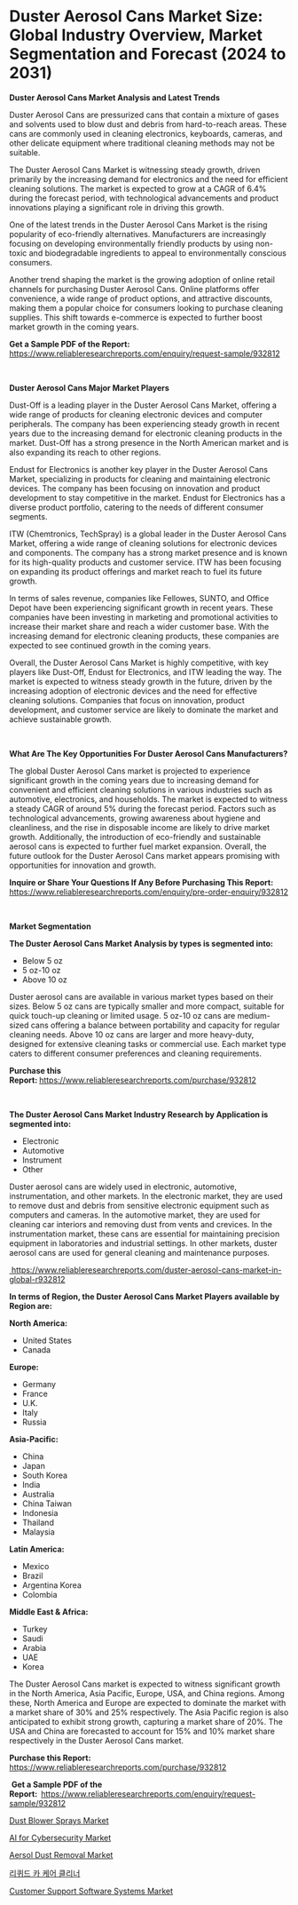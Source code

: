 <p><h1>Duster Aerosol Cans Market Size: Global Industry Overview, Market Segmentation and Forecast (2024 to 2031)</h1></p><p><strong>Duster Aerosol Cans Market Analysis and Latest Trends</strong></p>
<p><p>Duster Aerosol Cans are pressurized cans that contain a mixture of gases and solvents used to blow dust and debris from hard-to-reach areas. These cans are commonly used in cleaning electronics, keyboards, cameras, and other delicate equipment where traditional cleaning methods may not be suitable.</p><p>The Duster Aerosol Cans Market is witnessing steady growth, driven primarily by the increasing demand for electronics and the need for efficient cleaning solutions. The market is expected to grow at a CAGR of 6.4% during the forecast period, with technological advancements and product innovations playing a significant role in driving this growth.</p><p>One of the latest trends in the Duster Aerosol Cans Market is the rising popularity of eco-friendly alternatives. Manufacturers are increasingly focusing on developing environmentally friendly products by using non-toxic and biodegradable ingredients to appeal to environmentally conscious consumers.</p><p>Another trend shaping the market is the growing adoption of online retail channels for purchasing Duster Aerosol Cans. Online platforms offer convenience, a wide range of product options, and attractive discounts, making them a popular choice for consumers looking to purchase cleaning supplies. This shift towards e-commerce is expected to further boost market growth in the coming years.</p></p>
<p><strong>Get a Sample PDF of the Report:&nbsp;</strong> <a href="https://www.reliableresearchreports.com/enquiry/request-sample/932812">https://www.reliableresearchreports.com/enquiry/request-sample/932812</a></p>
<p>&nbsp;</p>
<p><strong>Duster Aerosol Cans Major Market Players</strong></p>
<p><p>Dust-Off is a leading player in the Duster Aerosol Cans Market, offering a wide range of products for cleaning electronic devices and computer peripherals. The company has been experiencing steady growth in recent years due to the increasing demand for electronic cleaning products in the market. Dust-Off has a strong presence in the North American market and is also expanding its reach to other regions.</p><p>Endust for Electronics is another key player in the Duster Aerosol Cans Market, specializing in products for cleaning and maintaining electronic devices. The company has been focusing on innovation and product development to stay competitive in the market. Endust for Electronics has a diverse product portfolio, catering to the needs of different consumer segments.</p><p>ITW (Chemtronics, TechSpray) is a global leader in the Duster Aerosol Cans Market, offering a wide range of cleaning solutions for electronic devices and components. The company has a strong market presence and is known for its high-quality products and customer service. ITW has been focusing on expanding its product offerings and market reach to fuel its future growth.</p><p>In terms of sales revenue, companies like Fellowes, SUNTO, and Office Depot have been experiencing significant growth in recent years. These companies have been investing in marketing and promotional activities to increase their market share and reach a wider customer base. With the increasing demand for electronic cleaning products, these companies are expected to see continued growth in the coming years.</p><p>Overall, the Duster Aerosol Cans Market is highly competitive, with key players like Dust-Off, Endust for Electronics, and ITW leading the way. The market is expected to witness steady growth in the future, driven by the increasing adoption of electronic devices and the need for effective cleaning solutions. Companies that focus on innovation, product development, and customer service are likely to dominate the market and achieve sustainable growth.</p></p>
<p>&nbsp;</p>
<p><strong>What Are The Key Opportunities For Duster Aerosol Cans Manufacturers?</strong></p>
<p><p>The global Duster Aerosol Cans market is projected to experience significant growth in the coming years due to increasing demand for convenient and efficient cleaning solutions in various industries such as automotive, electronics, and households. The market is expected to witness a steady CAGR of around 5% during the forecast period. Factors such as technological advancements, growing awareness about hygiene and cleanliness, and the rise in disposable income are likely to drive market growth. Additionally, the introduction of eco-friendly and sustainable aerosol cans is expected to further fuel market expansion. Overall, the future outlook for the Duster Aerosol Cans market appears promising with opportunities for innovation and growth.</p></p>
<p><strong>Inquire or Share Your Questions If Any Before Purchasing This Report:</strong> <a href="https://www.reliableresearchreports.com/enquiry/pre-order-enquiry/932812">https://www.reliableresearchreports.com/enquiry/pre-order-enquiry/932812</a></p>
<p>&nbsp;</p>
<p><strong>Market Segmentation</strong></p>
<p><strong>The Duster Aerosol Cans Market Analysis by types is segmented into:</strong></p>
<p><ul><li>Below 5 oz</li><li>5 oz-10 oz</li><li>Above 10 oz</li></ul></p>
<p><p>Duster aerosol cans are available in various market types based on their sizes. Below 5 oz cans are typically smaller and more compact, suitable for quick touch-up cleaning or limited usage. 5 oz-10 oz cans are medium-sized cans offering a balance between portability and capacity for regular cleaning needs. Above 10 oz cans are larger and more heavy-duty, designed for extensive cleaning tasks or commercial use. Each market type caters to different consumer preferences and cleaning requirements.</p></p>
<p><strong>Purchase this Report:&nbsp;</strong><a href="https://www.reliableresearchreports.com/purchase/932812">https://www.reliableresearchreports.com/purchase/932812</a></p>
<p>&nbsp;</p>
<p><strong>The Duster Aerosol Cans Market Industry Research by Application is segmented into:</strong></p>
<p><ul><li>Electronic</li><li>Automotive</li><li>Instrument</li><li>Other</li></ul></p>
<p><p>Duster aerosol cans are widely used in electronic, automotive, instrumentation, and other markets. In the electronic market, they are used to remove dust and debris from sensitive electronic equipment such as computers and cameras. In the automotive market, they are used for cleaning car interiors and removing dust from vents and crevices. In the instrumentation market, these cans are essential for maintaining precision equipment in laboratories and industrial settings. In other markets, duster aerosol cans are used for general cleaning and maintenance purposes.</p></p>
<p><a href="https://www.reliableresearchreports.com/duster-aerosol-cans-market-in-global-r932812">&nbsp;https://www.reliableresearchreports.com/duster-aerosol-cans-market-in-global-r932812</a></p>
<p><strong>In terms of Region, the Duster Aerosol Cans Market Players available by Region are:</strong></p>
<p>
    <p> <strong> North America: </strong>
        <ul>
            <li>United States</li>
            <li>Canada</li>
        </ul>
        </p> 
    <p> <strong> Europe: </strong>
        <ul>
            <li>Germany</li>
            <li>France</li>
            <li>U.K.</li>
            <li>Italy</li>
            <li>Russia</li>
        </ul>
        </p> 
    <p> <strong> Asia-Pacific: </strong>
        <ul>
            <li>China</li>
            <li>Japan</li>
            <li>South Korea</li>
            <li>India</li>
            <li>Australia</li>
            <li>China Taiwan</li>
            <li>Indonesia</li>
            <li>Thailand</li>
            <li>Malaysia</li>
        </ul>
        </p> 
    <p> <strong> Latin America: </strong>
        <ul>
            <li>Mexico</li>
            <li>Brazil</li>
            <li>Argentina Korea</li>
            <li>Colombia</li>
        </ul>
        </p> 
    <p> <strong> Middle East & Africa: </strong>
        <ul>
            <li>Turkey</li>
            <li>Saudi</li>
            <li>Arabia</li>
            <li>UAE</li>
            <li>Korea</li>
        </ul>
    </p>
    </p>
<p><p>The Duster Aerosol Cans market is expected to witness significant growth in the North America, Asia Pacific, Europe, USA, and China regions. Among these, North America and Europe are expected to dominate the market with a market share of 30% and 25% respectively. The Asia Pacific region is also anticipated to exhibit strong growth, capturing a market share of 20%. The USA and China are forecasted to account for 15% and 10% market share respectively in the Duster Aerosol Cans market.</p></p>
<p><strong>Purchase this Report: </strong><a href="https://www.reliableresearchreports.com/purchase/932812">https://www.reliableresearchreports.com/purchase/932812</a></p>
<p>&nbsp;<strong>Get a Sample PDF of the Report:&nbsp;&nbsp;</strong><a href="https://www.reliableresearchreports.com/enquiry/request-sample/932812">https://www.reliableresearchreports.com/enquiry/request-sample/932812</a></p>
<p><strong></strong></p>
<p><p><a href="https://github.com/mabutironaldo/Market-Research-Report-List-6/blob/main/dust-blower-sprays-market.md">Dust Blower Sprays Market</a></p><p><a href="https://medium.com/@howelllesch2023/ai-for-cybersecurity-market-a-global-and-regional-analysis-focus-on-region-country-level-71eef1eef898">AI for Cybersecurity Market</a></p><p><a href="https://github.com/guneycigdem35/Market-Research-Report-List-4/blob/main/aersol-dust-removal-market.md">Aersol Dust Removal Market</a></p><p><a href="https://github.com/mdmazharulnwr786/Market-Research-Report-List-2/blob/main/6181003108145.md">리퀴드 카 케어 클리너</a></p><p><a href="https://medium.com/@howelllesch2023/exploring-customer-support-software-systems-market-dynamics-revenue-analysis-and-growth-b40b26718c59">Customer Support Software Systems Market</a></p></p>